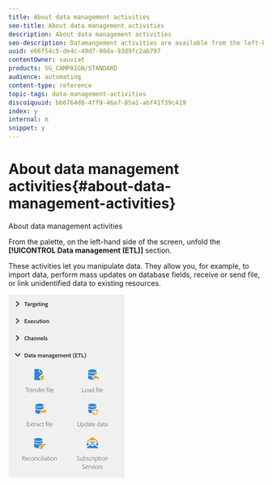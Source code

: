 ```yaml
---
title: About data management activities
seo-title: About data management activities
description: About data management activities
seo-description: Datamangement activities are available from the left-hand side of the screen.
uuid: e66f54c5-de4c-49d7-98da-93d9fc2ab797
contentOwner: sauviat
products: SG_CAMPAIGN/STANDARD
audience: automating
content-type: reference
topic-tags: data-management-activities
discoiquuid: bb6764d8-4ff9-46a7-85a1-abf41f39c419
index: y
internal: n
snippet: y
---
```


# About data management activities{#about-data-management-activities}

About data management activities

From the palette, on the left-hand side of the screen, unfold the **[!UICONTROL Data management (ETL)]** section.

These activities let you manipulate data. They allow you, for example, to import data, perform mass updates on database fields, receive or send file, or link unidentified data to existing resources.

![](assets/wkf_etl_activities.png)

